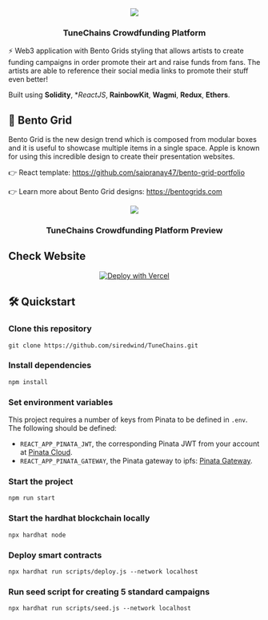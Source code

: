 <div align="center">
  <img src="https://gateway.pinata.cloud/ipfs/QmSdQdscB6CDGKPznDB9Xn1e4CyuKn2eHGwn4jgJwvedLW" />
  <h3>
    TuneChains Crowdfunding Platform
  </h3>
</div>

⚡️ Web3 application with Bento Grids styling that allows artists to create funding campaigns in order promote their art and raise funds from fans. The artists are able to reference their social media links to promote their stuff even better!

Built using **Solidity**, **ReactJS*, **RainbowKit**, **Wagmi**, **Redux**, **Ethers**.

## 🔑 Bento Grid
Bento Grid is the new design trend which is composed from modular boxes and it is useful to showcase multiple items in a single space. Apple is known for using this incredible design to create their presentation websites. 

👉 React template: https://github.com/saipranay47/bento-grid-portfolio

👉 Learn more about Bento Grid designs: https://bentogrids.com

<div align="center">
  <img src="https://gateway.pinata.cloud/ipfs/QmQ8Sq6Eq9xtQBr6FrC6MTRT2TWvX7pTyuLQrjMPLPTcRb" />
  <h3> 
    TuneChains Crowdfunding Platform Preview
  </h3>
</div>

## Check Website

<p align="center">
  <a href="https://tune-chains-b5rdfawb6-siredwinds-projects.vercel.app/">
    <img src="https://vercel.com/button" alt="Deploy with Vercel"/>
  </a>
</p>

## 🛠️ Quickstart

### Clone this repository
```
git clone https://github.com/siredwind/TuneChains.git
```

### Install dependencies
```
npm install
```

### Set environment variables
This project requires a number of keys from Pinata to be defined in `.env`. The following should be defined:
- `REACT_APP_PINATA_JWT`, the corresponding Pinata JWT from your account at [Pinata Cloud](https://app.pinata.cloud/developers/api-keys).
- `REACT_APP_PINATA_GATEWAY`, the Pinata gateway to ipfs: [Pinata Gateway](https://gateway.pinata.cloud/ipfs).

### Start the project
```
npm run start
```

### Start the hardhat blockchain locally
```
npx hardhat node
```

### Deploy smart contracts
```
npx hardhat run scripts/deploy.js --network localhost
```

### Run seed script for creating 5 standard campaigns 
```
npx hardhat run scripts/seed.js --network localhost
```